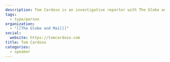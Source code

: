 ```yaml
---
description: Tom Cardoso is an investigative reporter with The Globe and Mail.
tags:
  - type/person
organization:
  - "[[The Globe and Mail]]"
social:
  website: https://tomcardoso.com
title: Tom Cardoso
categories:
  - speaker
---
```

